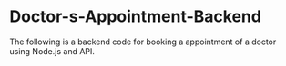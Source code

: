 # Doctor-s-Appointment-Backend
The following is a backend code for booking a appointment of a doctor using Node.js and API.
